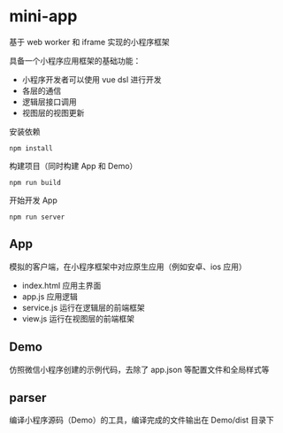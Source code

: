 # mini-app

基于 web worker 和 iframe 实现的小程序框架

具备一个小程序应用框架的基础功能：

- 小程序开发者可以使用 vue dsl 进行开发
- 各层的通信
- 逻辑层接口调用
- 视图层的视图更新

安装依赖

```
npm install
```

构建项目（同时构建 App 和 Demo）

```
npm run build
```

开始开发 App

```
npm run server
```

## App

模拟的客户端，在小程序框架中对应原生应用（例如安卓、ios 应用）

- index.html 应用主界面
- app.js 应用逻辑
- service.js 运行在逻辑层的前端框架
- view.js 运行在视图层的前端框架

## Demo

仿照微信小程序创建的示例代码，去除了 app.json 等配置文件和全局样式等

## parser

编译小程序源码（Demo）的工具，编译完成的文件输出在 Demo/dist 目录下
